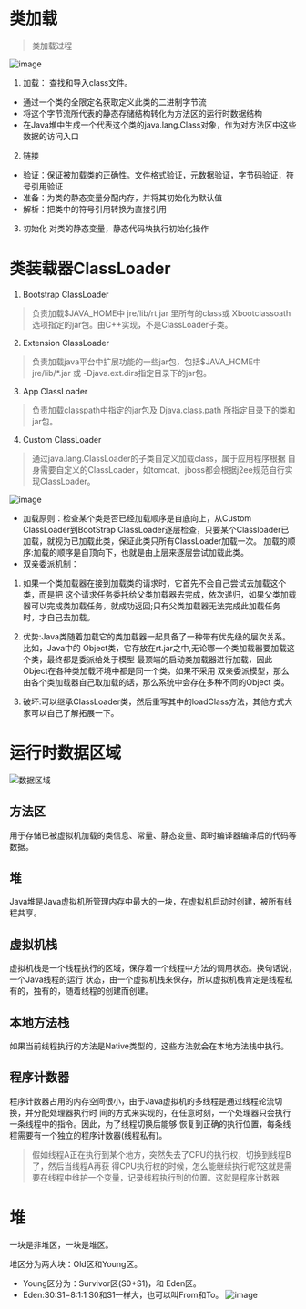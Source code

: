 # 类加载

> 类加载过程

![image](https://java-run-blog.oss-cn-zhangjiakou.aliyuncs.com/blog/0PoSNF.png)

1. 加载： 查找和导入class文件。
- 通过一个类的全限定名获取定义此类的二进制字节流
- 将这个字节流所代表的静态存储结构转化为方法区的运行时数据结构 
- 在Java堆中生成一个代表这个类的java.lang.Class对象，作为对方法区中这些数据的访问入口
2. 链接
- 验证：保证被加载类的正确性。文件格式验证，元数据验证，字节码验证，符号引用验证
- 准备：为类的静态变量分配内存，并将其初始化为默认值
- 解析：把类中的符号引用转换为直接引用
3. 初始化
对类的静态变量，静态代码块执行初始化操作


# 类装载器ClassLoader
1. Bootstrap ClassLoader 
> 负责加载$JAVA_HOME中 jre/lib/rt.jar 里所有的class或 Xbootclassoath选项指定的jar包。由C++实现，不是ClassLoader子类。
2. Extension ClassLoader
> 负责加载java平台中扩展功能的一些jar包，包括$JAVA_HOME中 jre/lib/\*.jar 或 -Djava.ext.dirs指定目录下的jar包。
3. App ClassLoader 
> 负责加载classpath中指定的jar包及 Djava.class.path 所指定目录下的类和 jar包。
4. Custom ClassLoader
> 通过java.lang.ClassLoader的子类自定义加载class，属于应用程序根据 自身需要自定义的ClassLoader，如tomcat、jboss都会根据j2ee规范自行实现ClassLoader。

![image](http://java-run-blog.oss-cn-zhangjiakou.aliyuncs.com/57e113a4e7084f0bb78d4338efa47825.png)

- 加载原则：检查某个类是否已经加载顺序是自底向上，从Custom ClassLoader到BootStrap ClassLoader逐层检查，只要某个Classloader已加载，就视为已加载此类，保证此类只所有ClassLoader加载一次。 加载的顺序:加载的顺序是自顶向下，也就是由上层来逐层尝试加载此类。
- 双亲委派机制：
1. 如果一个类加载器在接到加载类的请求时，它首先不会自己尝试去加载这个类，而是把 这个请求任务委托给父类加载器去完成，依次递归，如果父类加载器可以完成类加载任务，就成功返回;只有父类加载器无法完成此加载任务时，才自己去加载。

2. 优势:Java类随着加载它的类加载器一起具备了一种带有优先级的层次关系。比如，Java中的 Object类，它存放在rt.jar之中,无论哪一个类加载器要加载这个类，最终都是委派给处于模型 最顶端的启动类加载器进行加载，因此Object在各种类加载环境中都是同一个类。如果不采用 双亲委派模型，那么由各个类加载器自己取加载的话，那么系统中会存在多种不同的Object 类。
3. 破坏:可以继承ClassLoader类，然后重写其中的loadClass方法，其他方式大家可以自己了解拓展一下。


# 运行时数据区域
![数据区域](https://java-run-blog.oss-cn-zhangjiakou.aliyuncs.com/blog/9rZdOl.png)

## 方法区
用于存储已被虚拟机加载的类信息、常量、静态变量、即时编译器编译后的代码等数据。

## 堆
Java堆是Java虚拟机所管理内存中最大的一块，在虚拟机启动时创建，被所有线程共享。

## 虚拟机栈
虚拟机栈是一个线程执行的区域，保存着一个线程中方法的调用状态。换句话说，一个Java线程的运行 状态，由一个虚拟机栈来保存，所以虚拟机栈肯定是线程私有的，独有的，随着线程的创建而创建。

## 本地方法栈
如果当前线程执行的方法是Native类型的，这些方法就会在本地方法栈中执行。

## 程序计数器
程序计数器占用的内存空间很小，由于Java虚拟机的多线程是通过线程轮流切换，并分配处理器执行时 间的方式来实现的，在任意时刻，一个处理器只会执行一条线程中的指令。因此，为了线程切换后能够 恢复到正确的执行位置，每条线程需要有一个独立的程序计数器(线程私有)。
> 假如线程A正在执行到某个地方，突然失去了CPU的执行权，切换到线程B了，然后当线程A再获 得CPU执行权的时候，怎么能继续执行呢?这就是需要在线程中维护一个变量，记录线程执行到的位置。这就是程序计数器

# 堆
一块是非堆区，一块是堆区。

堆区分为两大块：Old区和Young区。
- Young区分为：Survivor区(S0+S1)，和 Eden区。
- Eden:S0:S1=8:1:1 S0和S1一样大，也可以叫From和To。
![image](http://java-run-blog.oss-cn-zhangjiakou.aliyuncs.com/7699730376524dad8b5b80976db5955e.png)


